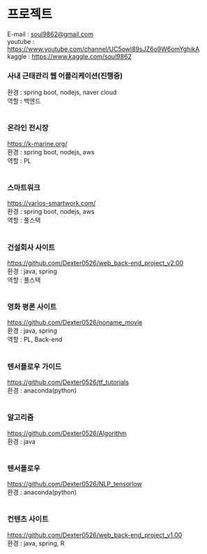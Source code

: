 # 프로젝트

E-mail : soul9862@gmail.com  
youtube : https://www.youtube.com/channel/UC5owl89sJZ6o9W6omYghikA  
kaggle : https://www.kaggle.com/soul9862  

### 사내 근태관리 웹 어플리케이션(진행중)  
환경 : spring boot, nodejs, naver cloud  
역할 : 백엔드  
#

### 온라인 전시장
https://k-marine.org/  
환경 : spring boot, nodejs, aws  
역할 : PL  
#

### 스마트워크
https://varlos-smartwork.com/  
환경 : spring boot, nodejs, aws  
역할 : 풀스택  
#

### 건설회사 사이트
https://github.com/Dexter0526/web_back-end_project_v2.00  
환경 : java, spring  
역할 : 풀스택  
#

### 영화 평론 사이트
https://github.com/Dexter0526/noname_movie  
환경 : java, spring  
역할 : PL, Back-end  
#

### 텐서플로우 가이드
https://github.com/Dexter0526/tf_tutorials  
환경 : anaconda(python)  
#

### 알고리즘
https://github.com/Dexter0526/Algorithm   
환경 : java  
#

### 텐서플로우
https://github.com/Dexter0526/NLP_tensorlow  
환경 : anaconda(python)  
#

### 컨텐츠 사이트
https://github.com/Dexter0526/web_back-end_project_v1.00  
환경 : java, spring, R  
#
